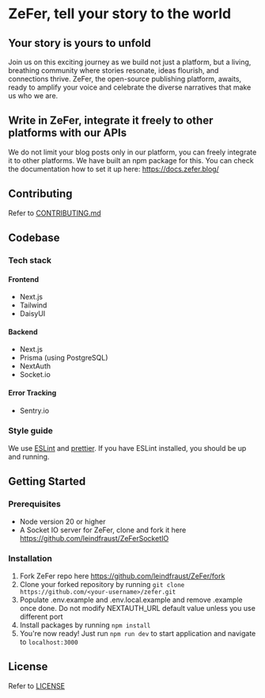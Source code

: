 # ZeFer, tell your story to the world

## Your story is yours to unfold

Join us on this exciting journey as we build not just a platform, but a living, breathing community where stories resonate, ideas flourish, and connections thrive. ZeFer, the open-source publishing platform, awaits, ready to amplify your voice and celebrate the diverse narratives that make us who we are.

## Write in ZeFer, integrate it freely to other platforms with our APIs

We do not limit your blog posts only in our platform, you can freely integrate it to other platforms. We have built an npm package for this. You can check the documentation how to set it up here: <https://docs.zefer.blog/>

## Contributing

Refer to [CONTRIBUTING.md](CONTRIBUTING.md)

## Codebase

### Tech stack

#### Frontend

-   Next.js
-   Tailwind
-   DaisyUI

#### Backend

-   Next.js
-   Prisma (using PostgreSQL)
-   NextAuth
-   Socket.io

#### Error Tracking

-   Sentry.io

### Style guide

We use [ESLint](https://eslint.org/) and [prettier](https://github.com/prettier/prettier). If you have ESLint installed, you should be up and running.

## Getting Started

### Prerequisites

-   Node version 20 or higher
-   A Socket IO server for ZeFer, clone and fork it here <https://github.com/leindfraust/ZeFerSocketIO>

### Installation

1. Fork ZeFer repo here <https://github.com/leindfraust/ZeFer/fork>
2. Clone your forked repository by running `git clone https://github.com/<your-username>/zefer.git`
3. Populate .env.example and .env.local.example and remove .example once done. Do not modify NEXTAUTH_URL default value unless you use different port
4. Install packages by running `npm install`
5. You're now ready! Just run `npm run dev` to start application and navigate to `localhost:3000`

## License

Refer to [LICENSE](LICENSE)

